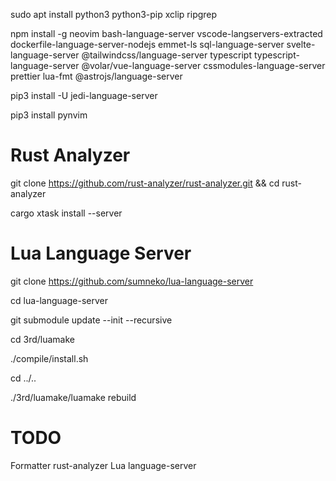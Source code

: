 sudo apt install python3 python3-pip xclip ripgrep

npm install -g neovim bash-language-server vscode-langservers-extracted dockerfile-language-server-nodejs emmet-ls sql-language-server svelte-language-server @tailwindcss/language-server typescript typescript-language-server @volar/vue-language-server cssmodules-language-server prettier lua-fmt @astrojs/language-server

pip3 install -U jedi-language-server

pip3 install pynvim

# Rust Analyzer
git clone https://github.com/rust-analyzer/rust-analyzer.git && cd rust-analyzer

cargo xtask install --server

# Lua Language Server
git clone https://github.com/sumneko/lua-language-server

cd lua-language-server

git submodule update --init --recursive

cd 3rd/luamake

./compile/install.sh

cd ../..

./3rd/luamake/luamake rebuild

# TODO
Formatter
rust-analyzer
Lua language-server
